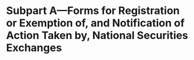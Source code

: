# Subpart A—Forms for Registration or Exemption of, and Notification of Action Taken by, National Securities Exchanges

